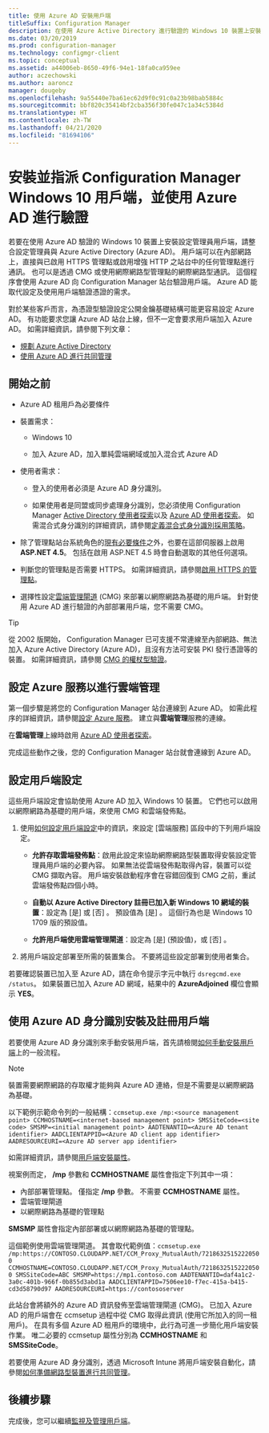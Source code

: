 ```yaml
---
title: 使用 Azure AD 安裝用戶端
titleSuffix: Configuration Manager
description: 在使用 Azure Active Directory 進行驗證的 Windows 10 裝置上安裝及指派設定管理員用戶端
ms.date: 03/20/2019
ms.prod: configuration-manager
ms.technology: configmgr-client
ms.topic: conceptual
ms.assetid: a44006eb-8650-49f6-94e1-18fa0ca959ee
author: aczechowski
ms.author: aaroncz
manager: dougeby
ms.openlocfilehash: 9a55440e7ba61ec62d9f0c91c0a23b98bab5884c
ms.sourcegitcommit: bbf820c35414bf2cba356f30fe047c1a34c5384d
ms.translationtype: HT
ms.contentlocale: zh-TW
ms.lasthandoff: 04/21/2020
ms.locfileid: "81694106"
---
```

# <a name="install-and-assign-configuration-manager-windows-10-clients-using-azure-ad-for-authentication"></a>安裝並指派 Configuration Manager Windows 10 用戶端，並使用 Azure AD 進行驗證

若要在使用 Azure AD 驗證的 Windows 10 裝置上安裝設定管理員用戶端，請整合設定管理員與 Azure Active Directory (Azure AD)。 用戶端可以在內部網路上，直接與已啟用 HTTPS 管理點或啟用增強 HTTP 之站台中的任何管理點進行通訊。 也可以是透過 CMG 或使用網際網路型管理點的網際網路型通訊。 這個程序會使用 Azure AD 向 Configuration Manager 站台驗證用戶端。 Azure AD 能取代設定及使用用戶端驗證憑證的需求。

對於某些客戶而言，為憑證型驗證設定公開金鑰基礎結構可能更容易設定 Azure AD。 有功能要求您讓 Azure AD 站台上線，但不一定會要求用戶端加入 Azure AD。<!-- SCCMDocs issue 1259 --> 如需詳細資訊，請參閱下列文章：

- [規劃 Azure Active Directory](../../plan-design/security/plan-for-security.md#bkmk_planazuread)
- [使用 Azure AD 進行共同管理](../../../comanage/quickstart-hybrid-aad.md)

## <a name="before-you-begin"></a>開始之前

- Azure AD 租用戶為必要條件  

- 裝置需求：  

  - Windows 10  

  - 加入 Azure AD，加入單純雲端網域或加入混合式 Azure AD  

- 使用者需求：  

  - 登入的使用者必須是 Azure AD 身分識別。

  - 如果使用者是同盟或同步處理身分識別，您必須使用 Configuration Manager [Active Directory 使用者探索](../../servers/deploy/configure/about-discovery-methods.md#bkmk_aboutUser)以及 [Azure AD 使用者探索](../../servers/deploy/configure/about-discovery-methods.md#azureaddisc)。 如需混合式身分識別的詳細資訊，請參閱[定義混合式身分識別採用策略](https://docs.microsoft.com/azure/active-directory/active-directory-hybrid-identity-design-considerations-identity-adoption-strategy)。<!--497750-->  

- 除了管理點站台系統角色的[現有必要條件](../../plan-design/configs/site-and-site-system-prerequisites.md#bkmk_2012MPpreq)之外，也要在這部伺服器上啟用 **ASP.NET 4.5**。 包括在啟用 ASP.NET 4.5 時會自動選取的其他任何選項。  

- 判斷您的管理點是否需要 HTTPS。 如需詳細資訊，請參閱[啟用 HTTPS 的管理點](../manage/cmg/certificates-for-cloud-management-gateway.md#bkmk_mphttps)。  

- 選擇性設定[雲端管理閘道](../manage/cmg/plan-cloud-management-gateway.md) (CMG) 來部署以網際網路為基礎的用戶端。 針對使用 Azure AD 進行驗證的內部部署用戶端，您不需要 CMG。  

> [!TIP]
> 從 2002 版開始，<!--5686290--> Configuration Manager 已可支援不常連線至內部網路、無法加入 Azure Active Directory (Azure AD)，且沒有方法可安裝 PKI 發行憑證等的裝置。 如需詳細資訊，請參閱 [CMG 的權杖型驗證](deploy-clients-cmg-token.md)。

## <a name="configure-azure-services-for-cloud-management"></a>設定 Azure 服務以進行雲端管理

第一個步驟是將您的 Configuration Manager 站台連線到 Azure AD。 如需此程序的詳細資訊，請參閱[設定 Azure 服務](../../servers/deploy/configure/azure-services-wizard.md)。 建立與**雲端管理**服務的連線。

在**雲端管理**上線時啟用 [Azure AD 使用者探索](../../servers/deploy/configure/configure-discovery-methods.md#azureaadisc)。

完成這些動作之後，您的 Configuration Manager 站台就會連線到 Azure AD。

## <a name="configure-client-settings"></a>設定用戶端設定

這些用戶端設定會協助使用 Azure AD 加入 Windows 10 裝置。 它們也可以啟用以網際網路為基礎的用戶端，來使用 CMG 和雲端發佈點。

1. 使用[如何設定用戶端設定](configure-client-settings.md)中的資訊，來設定 [雲端服務]  區段中的下列用戶端設定。  

    - **允許存取雲端發佈點**：啟用此設定來協助網際網路型裝置取得安裝設定管理員用戶端的必要內容。 如果無法從雲端發佈點取得內容，裝置可以從 CMG 擷取內容。 用戶端安裝啟動程序會在容錯回復到 CMG 之前，重試雲端發佈點四個小時。<!--495533-->  

    - **自動以 Azure Active Directory 註冊已加入新 Windows 10 網域的裝置**：設定為 [是]  或 [否]  。 預設值為 [是]  。 這個行為也是 Windows 10 1709 版的預設值。

    - **允許用戶端使用雲端管理閘道**：設定為 [是]  (預設值)，或 [否]  。  

2. 將用戶端設定部署至所需的裝置集合。 不要將這些設定部署到使用者集合。

若要確認裝置已加入至 Azure AD，請在命令提示字元中執行 `dsregcmd.exe /status`。 如果裝置已加入 Azure AD 網域，結果中的 **AzureAdjoined** 欄位會顯示 **YES**。

## <a name="install-and-register-the-client-using-azure-ad-identity"></a>使用 Azure AD 身分識別安裝及註冊用戶端

若要使用 Azure AD 身分識別來手動安裝用戶端，首先請檢閱[如何手動安裝用戶端](deploy-clients-to-windows-computers.md#BKMK_Manual)上的一般流程。

 > [!Note]  
 > 裝置需要網際網路的存取權才能夠與 Azure AD 連絡，但是不需要是以網際網路為基礎。

以下範例示範命令列的一般結構：`ccmsetup.exe /mp:<source management point> CCMHOSTNAME=<internet-based management point> SMSSiteCode=<site code> SMSMP=<initial management point> AADTENANTID=<Azure AD tenant identifier> AADCLIENTAPPID=<Azure AD client app identifier> AADRESOURCEURI=<Azure AD server app identifier>`

如需詳細資訊，請參閱[用戶端安裝屬性](about-client-installation-properties.md)。

視案例而定， **/mp** 參數和 **CCMHOSTNAME** 屬性會指定下列其中一項：

- 內部部署管理點。 僅指定 **/mp** 參數。 不需要 **CCMHOSTNAME** 屬性。
- 雲端管理閘道
- 以網際網路為基礎的管理點

**SMSMP** 屬性會指定內部部署或以網際網路為基礎的管理點。

這個範例使用雲端管理閘道。 其會取代範例值：`ccmsetup.exe /mp:https://CONTOSO.CLOUDAPP.NET/CCM_Proxy_MutualAuth/72186325152220500 CCMHOSTNAME=CONTOSO.CLOUDAPP.NET/CCM_Proxy_MutualAuth/72186325152220500 SMSSiteCode=ABC SMSMP=https://mp1.contoso.com AADTENANTID=daf4a1c2-3a0c-401b-966f-0b855d3abd1a AADCLIENTAPPID=7506ee10-f7ec-415a-b415-cd3d58790d97 AADRESOURCEURI=https://contososerver`

此站台會將額外的 Azure AD 資訊發佈至雲端管理閘道 (CMG)。 已加入 Azure AD 的用戶端會在 ccmsetup 過程中從 CMG 取得此資訊 (使用它所加入的同一租用戶)。 在具有多個 Azure AD 租用戶的環境中，此行為可進一步簡化用戶端安裝作業。 唯二必要的 ccmsetup 屬性分別為 **CCMHOSTNAME** 和 **SMSSiteCode**。<!--3607731-->

若要使用 Azure AD 身分識別，透過 Microsoft Intune 將用戶端安裝自動化，請參閱[如何準備網路型裝置進行共同管理](../../../comanage/how-to-prepare-Win10.md#install-the-configuration-manager-client)。

## <a name="next-steps"></a>後續步驟

完成後，您可以繼續[監視及管理用戶端](../manage/monitor-clients.md)。
